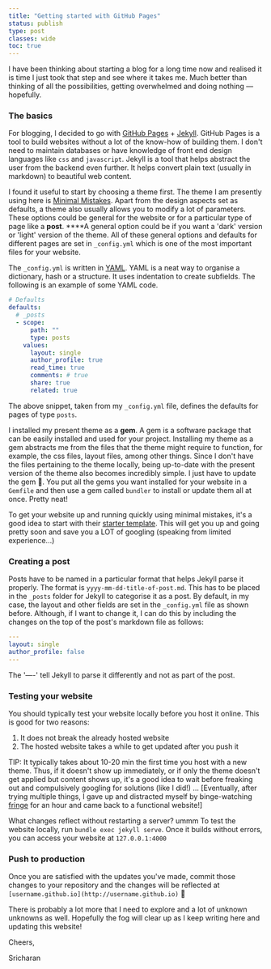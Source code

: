 ```yaml
---
title: "Getting started with GitHub Pages"
status: publish
type: post
classes: wide
toc: true
---
```

I have been thinking about starting a blog for a long time now and realised it is time I just took that step and see where it takes me. Much better than thinking of all the possibilities, getting overwhelmed and doing nothing — hopefully. 

### The basics

For blogging, I decided to go with [GitHub Pages](https://pages.github.com) + [Jekyll](https://jekyllrb.com). GitHub Pages is a tool to build websites without a lot of the know-how of building them. I don't need to maintain databases or have knowledge of front end design languages like `css` and `javascript`. Jekyll is a tool that helps abstract the user from the backend even further. It helps convert plain text (usually in markdown) to beautiful web content. 

I found it useful to start by choosing a theme first. The theme I am presently using here is [Minimal Mistakes](https://github.com/mmistakes/minimal-mistakes). Apart from the design aspects set as defaults, a theme also usually allows you to modify a lot of parameters. These options could be general for the website or for a particular type of page like a **post**.  ****A general option could be if you want a 'dark' version or 'light' version of the theme. All of these general options and defaults for different pages are set in `_config.yml` which is one of the most important files for your website.  

The `_config.yml` is written in [YAML](https://en.wikipedia.org/wiki/YAML). YAML is a neat way to organise a dictionary, hash or a structure. It uses indentation to create subfields. The following is an example of some YAML code. 

```yaml
# Defaults
defaults:
  # _posts
  - scope:
      path: ""
      type: posts
    values:
      layout: single
      author_profile: true
      read_time: true
      comments: # true
      share: true
      related: true
```

The above snippet, taken from my `_config.yml` file, defines the defaults for pages of type `posts`.  

I installed my present theme as a **gem**. A gem is a software package that can be easily installed and used for your project. Installing my theme as a gem abstracts me from the files that the theme might require to function, for example, the css files, layout files, among other things. Since I don't have the files pertaining to the theme locally, being up-to-date with the present version of the theme also becomes incredibly simple. I just have to update the gem 🙂. You put all the gems you want installed for your website in a `Gemfile` and then use a gem called `bundler` to install or update them all at once. Pretty neat! 

To get your website up and running quickly using minimal mistakes, it's a good idea to start with their [starter template](https://github.com/mmistakes/mm-github-pages-starter). This will get you up and going pretty soon and save you a LOT of googling (speaking from limited experience...)

### Creating a post

Posts have to be named in a particular format that helps Jekyll parse it properly. The format is `yyyy-mm-dd-title-of-post.md`. This has to be placed in the `_posts` folder for Jekyll to categorise it as a post. By default, in my case, the layout and other fields are set in the `_config.yml` file as shown before. Although, if I want to change it, I can do this by including the changes on the top of the post's markdown file as follows: 

```yaml
---
layout: single
author_profile: false
---
```

The '—-' tell Jekyll to parse it differently and not as part of the post.

### Testing your website

You should typically test your website locally before you host it online. This is good for two reasons: 

1. It does not break the already hosted website
2. The hosted website takes a while to get updated after you push it 

TIP: It typically takes about 10-20 min the first time you host with a new theme. Thus, if it doesn't show up immediately, or if only the theme doesn't get applied but content shows up, it's a good idea to wait before freaking out and compulsively googling for solutions (like I did!) ... [Eventually, after trying multiple things, I gave up and distracted myself by binge-watching [fringe](https://en.wikipedia.org/wiki/Fringe_(TV_series)) for an hour and came back to a functional website!]

What changes reflect without restarting a server? 
ummm
To test the website locally, run `bundle exec jekyll serve`. Once it builds without errors, you can access your website at `127.0.0.1:4000` 

### Push to production

Once you are satisfied with the updates you've made, commit those changes to your repository and the changes will be reflected at `[username.github.io](http://username.github.io)` 🙂

There is probably a lot more that I need to explore and a lot of unknown unknowns as well. Hopefully the fog will clear up as I keep writing here and updating this website! 

Cheers, 

Sricharan